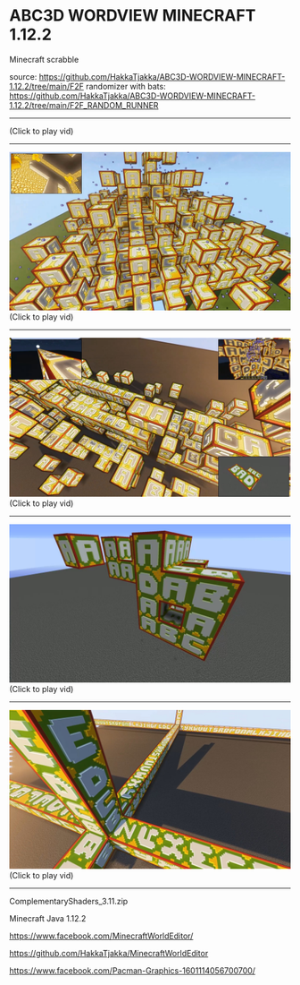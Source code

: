 # ABC3D WORDVIEW MINECRAFT 1.12.2
 Minecraft scrabble

source: https://github.com/HakkaTjakka/ABC3D-WORDVIEW-MINECRAFT-1.12.2/tree/main/F2F
randomizer with bats: https://github.com/HakkaTjakka/ABC3D-WORDVIEW-MINECRAFT-1.12.2/tree/main/F2F_RANDOM_RUNNER

***

(Click to play vid)
***
[![Demo CountPages alpha](https://github.com/HakkaTjakka/ABC3D-WORDVIEW-MINECRAFT-1.12.2/blob/main/wordview_upgrade2.jpg)](https://www.youtube.com/embed/D7UBZlr9k7o)
(Click to play vid)
***
[![Demo CountPages alpha](https://github.com/HakkaTjakka/ABC3D-WORDVIEW-MINECRAFT-1.12.2/blob/main/wordview_update.jpg)](https://www.youtube.com/embed/llx70TWFPRE)
(Click to play vid)
***
[![Demo CountPages alpha](https://github.com/HakkaTjakka/ABC3D-WORDVIEW-MINECRAFT-1.12.2/blob/main/wordview_upgrade.jpg)](https://www.youtube.com/embed/_6mdd3ePO_o)
(Click to play vid)
***
[![Demo CountPages alpha](https://github.com/HakkaTjakka/ABC3D-WORDVIEW-MINECRAFT-1.12.2/blob/main/wordview.jpg)](https://www.youtube.com/embed/clTR1BpUwWs)
(Click to play vid)
***

ComplementaryShaders_3.11.zip

Minecraft Java 1.12.2

https://www.facebook.com/MinecraftWorldEditor/

https://github.com/HakkaTjakka/MinecraftWorldEditor

https://www.facebook.com/Pacman-Graphics-1601114056700700/

